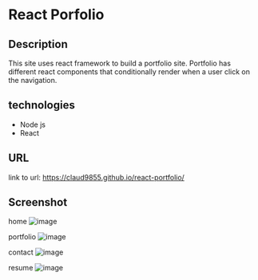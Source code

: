 # React Porfolio

## Description
This site uses react framework to build a portfolio site. Portfolio has different react components that conditionally render when a user click on the navigation. 

## technologies
- Node js
- React

## URL
link to url: https://claud9855.github.io/react-portfolio/

## Screenshot
home
![image](https://user-images.githubusercontent.com/37052240/207233260-baf68f7a-e56b-450a-ac5e-89111b319910.png)

portfolio
![image](https://user-images.githubusercontent.com/37052240/207233366-a94b1a99-a67c-4996-9bb3-49f35cbbd510.png)

contact
![image](https://user-images.githubusercontent.com/37052240/207233406-10f9fb0e-c3aa-40d6-b853-7ceda1eb9a5f.png)

resume
![image](https://user-images.githubusercontent.com/37052240/207233461-839c2f48-eaf2-4244-82a6-e6ddd8b609b2.png)



